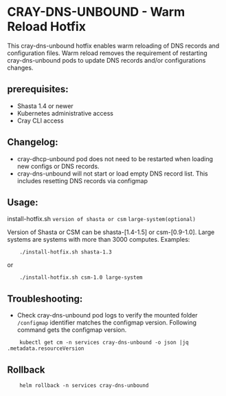 # CRAY-DNS-UNBOUND - Warm Reload Hotfix

This cray-dns-unbound hotfix enables warm reloading of DNS records and configuration files.  Warm reload removes the requirement of restarting cray-dns-unbound pods to update DNS records and/or configurations changes.


## prerequisites:
- Shasta 1.4 or newer
- Kubernetes administrative access
- Cray CLI access

## Changelog:
- cray-dhcp-unbound pod does not need to be restarted when loading new configs or DNS records.
- cray-dns-unbound will not start or load empty DNS record list.  This includes resetting DNS records via configmap


## Usage:
        
     
install-hotfix.sh `version of shasta or csm` `large-system(optional)`
        

Version of Shasta or CSM can be shasta-[1.4-1.5] or csm-[0.9-1.0].
Large systems are systems with more than 3000 computes.
Examples:
	
	
```
    ./install-hotfix.sh shasta-1.3
```

or
	
```
    ./install-hotfix.sh csm-1.0 large-system
```
       
       
       
## Troubleshooting:
- Check cray-dns-unbound pod logs to verify the mounted folder `/configmap` identifier matches the configmap version.  Following command gets the configmap version.
```
    kubectl get cm -n services cray-dns-unbound -o json |jq .metadata.resourceVersion
```

## Rollback

```
	helm rollback -n services cray-dns-unbound

```
